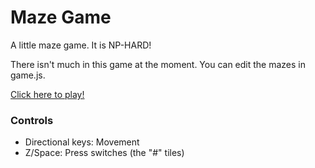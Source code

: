 # Maze Game
A little maze game. It is NP-HARD!

There isn't much in this game at the moment. You can edit the mazes in game.js.

[Click here to play!](http://ohohcakester.github.io/MazeGame/)

### Controls
- Directional keys: Movement
- Z/Space: Press switches (the "#" tiles)
